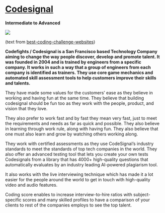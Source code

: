 # [Codesignal](https://codesignal.com/)

**Intermediate to Advanced**

![](https://www.webcreate.me/wp-content/uploads/2018/02/CodeSignal-Coding-Challenge-Website.jpg)

(text from [best-coding-challenge-websites](https://www.webcreate.me/best-coding-challenge-websites/))

**Codefights / Codesignal is a San Francisco based Technology Company aiming to change the way people discover, develop and promote talent. It was founded in 2004 and is trained by engineers from a specific company. It works in such a way that a group of engineers from each company is identified as trainers. They use core game mechanics and automated skill assessment tools to help customers improve their skills and talents.**

They have made some values for the customers’ ease as they believe in working and having fun at the same time. They believe that building codesignal should be fun too as they work with the people, product, and vision that they love.

They also prefer to work fast and by fast they mean very fast, just to meet the requirements and needs as far as quick and possible. They also believe in learning through work rule, along with having fun. They also believe that one must also learn and grow by watching others working along.

They work with certified assessments as they use CodeSignal’s industry standards to meet the standards of top tech companies in the world. They also offer an advanced testing tool that lets you create your own tests Codesignals from a library that has 4000+ high-quality questions that automatically evaluates by an industry leading Al-powered plagiarism tool.

It also works with the live interviewing technique which has made it a lot easier for the people around the world to get in touch with high-quality video and audio features.

Coding score enables to increase interview-to-hire ratios with subject-specific scores and many skilled profiles to have a comparison of your clients to rest of the companies employs to see the top talent.
